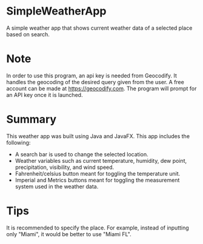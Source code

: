 # SimpleWeatherApp
A simple weather app that shows current weather data of a selected place based on search.

# Note
In order to use this program, an api key is needed from Geocodify. It handles the geocoding of the desired query given from the user. A free account can be made at https://geocodify.com. The program will prompt for an API key once it is launched.

# Summary
This weather app was built using Java and JavaFX. 
This app includes the following:
* A search bar is used to change the selected location. 
* Weather variables such as current temperature, humidity, dew point, precipitation, visibility, and wind speed. 
* Fahrenheit/celsius button meant for toggling the temperature unit. 
* Imperial and Metrics buttons meant for toggling the measurement system used in the weather data.

# Tips
It is recommended to specify the place. For example, instead of inputting only "Miami", it would be better to use "Miami FL".
